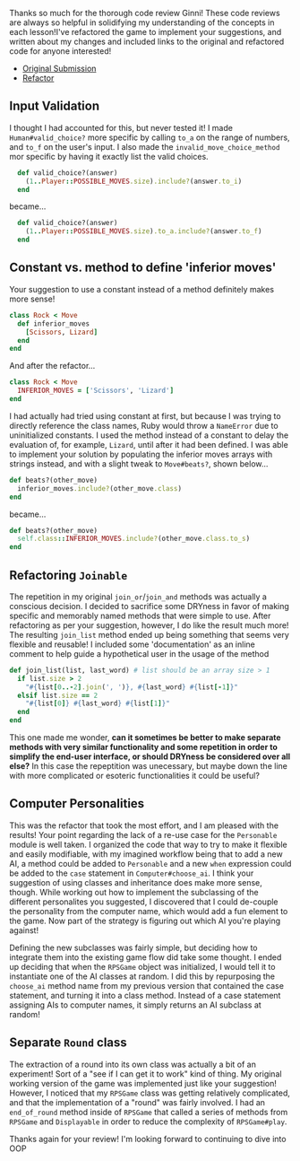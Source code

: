 Thanks so much for the thorough code review Ginni! These code reviews are always
so helpful in solidifying my understanding of the concepts in each lesson!I've
refactored the game to implement your suggestions, and written about my changes
and included links to the original and refactored code for anyone interested!

- [Original Submission](https://github.com/Scott2bReal/RB120/blob/main/rock-paper-scissors/rps_latest.rb)
- [Refactor](https://github.com/Scott2bReal/RB120/blob/main/rock-paper-scissors/rps_refactor.rb)

## Input Validation

I thought I had accounted for this, but never tested it! I made `Human#valid_choice?` more specific by calling `to_a` on the range of numbers, and `to_f` on the user's input. I also made the `invalid_move_choice_method` mor specific by having it exactly list the valid choices.

```ruby
  def valid_choice?(answer)
    (1..Player::POSSIBLE_MOVES.size).include?(answer.to_i)
  end
```

became...

```ruby
  def valid_choice?(answer)
    (1..Player::POSSIBLE_MOVES.size).to_a.include?(answer.to_f)
  end
```

## Constant vs. method to define 'inferior moves'

Your suggestion to use a constant instead of a method definitely makes more
sense!

```ruby
class Rock < Move
  def inferior_moves
    [Scissors, Lizard]
  end
end
```

And after the refactor...

```ruby
class Rock < Move
  INFERIOR_MOVES = ['Scissors', 'Lizard']
end
```

I had actually had tried using constant at first, but because I was trying
to directly reference the class names, Ruby would throw a `NameError` due to
uninitialized constants. I used the method instead of a constant to delay the
evaluation of, for example, `Lizard`, until after it had been defined. 
I was able to implement your solution by populating the inferior moves arrays
with strings instead, and with a slight tweak to `Move#beats?`, shown below...

```ruby
def beats?(other_move)
  inferior_moves.include?(other_move.class)
end
```

became...

```ruby
def beats?(other_move)
  self.class::INFERIOR_MOVES.include?(other_move.class.to_s)
end
```

## Refactoring `Joinable`

The repetition in my original `join_or`/`join_and` methods was actually a
conscious decision. I decided to sacrifice some DRYness in favor of making
specific and memorably named methods that were simple to use. After refactoring
as per your suggestion, however, I do like the result much more! The resulting
`join_list` method ended up being something that seems very flexible and
reusable! I included some 'documentation' as an inline comment to help guide a
hypothetical user in the usage of the method

```ruby
def join_list(list, last_word) # list should be an array size > 1
  if list.size > 2
    "#{list[0..-2].join(', ')}, #{last_word} #{list[-1]}"
  elsif list.size == 2
    "#{list[0]} #{last_word} #{list[1]}"
  end
end
```

This one made me wonder, **can it sometimes be better to make separate methods
with very similar functionality and some repetition in order to simplify the
end-user interface, or should DRYness be considered over all else?** In this
case the repeptition was unecessary, but maybe down the line with more
complicated or esoteric functionalities it could be useful?

## Computer Personalities

This was the refactor that took the most effort, and I am pleased with the
results! Your point regarding the lack of a re-use case for the `Personable`
module is well taken. I organized the code that way to try to make it flexible
and easily modifiable, with my imagined workflow being that to add a new AI, a
method could be added to `Personable` and a new `when` expression could be added
to the `case` statement in `Computer#choose_ai`. I think your suggestion of
using classes and inheritance does make more sense, though. While working out
how to implement the subclassing of the different personalites you suggested, I
discovered that I could de-couple the personality from the computer name, which
would add a fun element to the game. Now part of the strategy is figuring out
which AI you're playing against!

Defining the new subclasses was fairly simple, but deciding how to integrate
them into the existing game flow did take some thought. I ended up deciding that
when the `RPSGame` object was initialized, I would tell it to instantiate one of
the AI classes at random. I did this by repurposing the `choose_ai` method name
from my previous version that contained the case statement, and turning it into
a class method. Instead of a case statement assigning AIs to computer names, it
simply returns an AI subclass at random!

## Separate `Round` class

The extraction of a round into its own class was actually a bit of an
experiment! Sort of a "see if I can get it to work" kind of thing. My original
working version of the game was implemented just like your suggestion! However,
I noticed that my `RPSGame` class was getting relatively complicated, and that
the implementation of a "round" was fairly involved. I had an `end_of_round`
method inside of `RPSGame` that called a series of methods from `RPSGame` and
`Displayable` in order to reduce the complexity of `RPSGame#play`.

Thanks again for your review! I'm looking forward to continuing to dive into OOP
